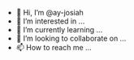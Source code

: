 - 👋 Hi, I’m @ay-josiah
- 👀 I’m interested in ...
- 🌱 I’m currently learning ...
- 💞️ I’m looking to collaborate on ...
- 📫 How to reach me ...

<!---
ay-josiah/ay-josiah is a ✨ special ✨ repository because its `README.md` (this file) appears on your GitHub profile.
You can click the Preview link to take a look at your changes.
--->
